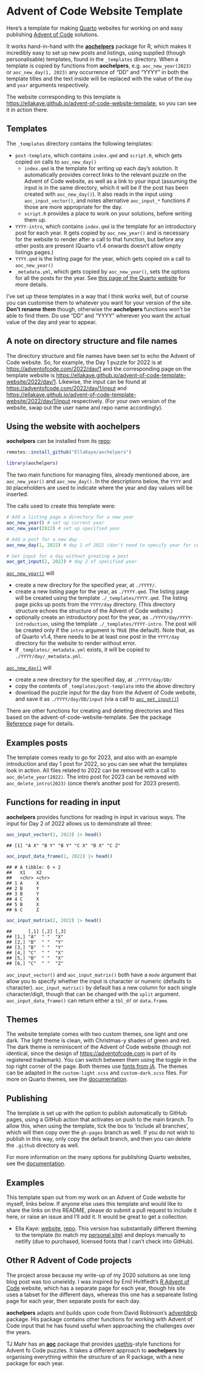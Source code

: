 
# Advent of Code Website Template

Here’s a template for making [Quarto](https://quarto.org) websites for
working on and easy publishing [Advent of
Code](https://adventofcode.com) solutions.

It works hand-in-hand with the
[**aochelpers**](https://ellakaye.github.io/aochelpers) package for R,
which makes it incredibly easy to set up new posts and listings, using
supplied (though personalisable) templates, found in the `_templates`
directory. When a template is copied by functions from **aochelpers**,
e.g. `aoc_new_year(2023)` or `aoc_new_day(1, 2023)` any occurrence of
“DD” and “YYYY” in both the template titles and the text inside will be
replaced with the value of the `day` and `year` arguments respectively.

The website corresponding to this template is
<https://ellakaye.github.io/advent-of-code-website-template>, so you can
see it in action there.

## Templates

The `_templates` directory contains the following templates:

- `post-template`, which contains `index.qmd` and `script.R`, which gets
  copied on calls to `aoc_new_day()`
  - `index.qmd` is the template for writing up each day’s solution. It
    automatically provides correct links to the relevant puzzle on the
    Advent of Code website, as well as a link to your input (assuming
    the input is in the same directory, which it will be if the post has
    been created with `aoc_new_day()`). It also reads in the input using
    `aoc_input_vector()`, and notes alternative `aoc_input_*` functions
    if those are more appropriate for the day.
  - `script.R` provides a place to work on your solutions, before
    writing them up.
- `YYYY-intro`, which contains `index.qmd` is the template for an
  introductory post for each year. It gets copied by `aoc_new_year()`
  and is necessary for the website to render after a call to that
  function, but before any other posts are present (Quarto v1.4 onwards
  doesn’t allow empty listings pages.)
- `YYYY.qmd` is the listing page for the year, which gets copied on a
  call to `aoc_new_year()`
- `_metadata.yml`, which gets copied by `aoc_new_year()`, sets the
  options for all the posts for the year. See [this page of the Quarto
  website](https://quarto.org/docs/projects/quarto-projects.html#shared-metadata)
  for more details.

I’ve set up these templates in a way that I think works well, but of
course you can customise them to whatever you want for your version of
the site. **Don’t rename them** though, otherwise the **aochelpers**
functions won’t be able to find them. Do use “DD” and “YYYY” wherever
you want the actual value of the day and year to appear.

## A note on directory structure and file names

The directory structure and file names have been set to echo the Advent
of Code website. So, for example, the Day 1 puzzle for 2022 is at
<https://adventofcode.com/2022/day/1> and the corresponding page on the
template website is
<https://ellakaye.github.io/advent-of-code-template-website/2022/day/1>.
Likewise, the input can be found at
<https://adventofcode.com/2022/day/1/input> and
<https://ellakaye.github.io/advent-of-code-template-website/2022/day/1/input>
respectively. (For your own version of the website, swap out the user
name and repo name accordingly).

## Using the website with **aochelpers**

**aochelpers** can be installed from its
[repo](https://github.com/EllaKaye/aochelpers):

``` r
remotes::install_github("EllaKaye/aochelpers")
```

``` r
library(aochelpers)
```

The two main functions for managing files, already mentioned above, are
`aoc_new_year()` and `aoc_new_day()`. In the descriptions below, the
`YYYY` and `DD` placeholders are used to indicate where the year and day
values will be inserted.

The calls used to create this template were:

``` r
# Add a listing page a directory for a new year
aoc_new_year() # set up current year 
aoc_new_year(2022) # set up specified year

# Add a post for a new day
aoc_new_day(1, 2022) # day 1 of 2022 (don't need to specify year for current year)

# Get input for a day without greating a post
aoc_get_input(2, 2022) # day 2 of specified year
```

[`aoc_new_year()`](https://ellakaye.github.io/aochelpers/reference/aoc_new_year.html)
will

- create a new directory for the specified year, at `./YYYY/`.
- create a new listing page for the year, as `./YYYY.qmd`. The listing
  page will be created using the template `./_templates/YYYY.qmd`. The
  listing page picks up posts from the `YYYY/day` directory. (This
  directory structure echoes the structure of the Advent of Code
  website.)
- optionally create an introductory post for the year, as
  `./YYYY/day/YYYY-introduction`, using the template
  `./_templates/YYYY-intro`. The post will be created only if the
  `intro` argument is `TRUE` (the default). Note that, as of Quarto
  v1.4, there needs to be at least one post in the `YYYY/day` directory
  for the website to render without error.
- if `_templates/_metadata.yml` exists, it will be copied to
  `./YYYY/day/_metadata.yml`.

[`aoc_new_day()`](https://ellakaye.github.io/aochelpers/reference/aoc_new_day.html)
will

- create a new directory for the specified day, at `./YYYY/day/DD/`
- copy the contents of `_templates/post-template` into the above
  directory
- download the puzzle input for the day from the Advent of Code website,
  and save it as `./YYYY/day/DD/input` (via a call to
  [`aoc_get_input()`)](https://ellakaye.github.io/aochelpers/reference/aoc_get_input.html)

There are other functions for creating and deleting directories and
files based on the advent-of-code-website-template. See the package
[Reference](https://ellakaye.github.io/aochelpers/reference/index.html)
page for details.

## Examples posts

The template comes ready to go for 2023, and also with an example
introduction and day 1 post for 2022, so you can see what the templates
look in action. All files related to 2022 can be removed with a call to
`aoc_delete_year(2022)`. The intro post for 2023 can be removed with
`aoc_delete_intro(2023)` (once there’s another post for 2023 present).

## Functions for reading in input

**aochelpers** provides functions for reading in input in various ways.
The input for Day 2 of 2022 allows us to demonstrate all three:

``` r
aoc_input_vector(2, 2022) |> head()
```

    ## [1] "A X" "B Y" "B Y" "C X" "B X" "C Z"

``` r
aoc_input_data_frame(2, 2022) |> head()
```

    ## # A tibble: 6 × 2
    ##   X1    X2   
    ##   <chr> <chr>
    ## 1 A     X    
    ## 2 B     Y    
    ## 3 B     Y    
    ## 4 C     X    
    ## 5 B     X    
    ## 6 C     Z

``` r
aoc_input_matrix(2, 2022) |> head()
```

    ##      [,1] [,2] [,3]
    ## [1,] "A"  " "  "X" 
    ## [2,] "B"  " "  "Y" 
    ## [3,] "B"  " "  "Y" 
    ## [4,] "C"  " "  "X" 
    ## [5,] "B"  " "  "X" 
    ## [6,] "C"  " "  "Z"

`aoc_input_vector()` and `aoc_input_matrix()` both have a `mode`
argument that allow you to specify whether the input is character or
numeric (defaults to character). `aoc_input_matrix()` by default has a
new column for each single character/digit, though that can be changed
with the `split` argument. `aoc_input_data_frame()` can return either a
`tbl_df` or `data.frame`.

## Themes

The website template comes with two custom themes, one light and one
dark. The light theme is clean, with Christmas-y shades of green and
red. The dark theme is reminiscent of the Advent of Code website (though
not identical, since the design of <https://adventofcode.com> is part of
its registered trademark). You can switch between them using the toggle
in the top right corner of the page. Both themes use [fonts from
iA](https://github.com/iaolo/iA-Fonts). The themes can be adapted in the
`custom-light.scss` and `custom-dark.scss` files. For more on Quarto
themes, see the
[documentation](https://quarto.org/docs/output-formats/html-themes.html).

## Publishing

The template is set up with the option to publish automatically to
GitHub pages, using a GitHub action that activates on push to the main
branch. To allow this, when using the template, tick the box to ‘include
all branches’, which will then copy over the `gh-pages` branch as well.
If you do not wish to publish in this way, only copy the default branch,
and then you can delete the `.github` directory as well.

For more information on the many options for publishing Quarto websites,
see the [documentation](https://quarto.org/docs/publishing/).

## Examples

This template span out from my work on an Advent of Code website for
myself, links below. If anyone else uses this template and would like to
share the links on this README, please do submit a pull request to
include it here, or raise an issue and I’ll add it. It would be great to
get a collection.

- Ella Kaye: [website](https://adventofcode.ellakaye.co.uk),
  [repo](https://github.com/EllaKaye/advent-of-code-website). This
  version has substantially different theming to the template (to match
  my [personal site](https://ellakaye.co.uk)) and deploys manually to
  netlify (due to purchased, licensed fonts that I can’t check into
  GitHub).

## Other R Advent of Code projects

The project arose because my write-up of my 2020 solutions as one long
blog post was too unwieldy. I was inspired by Emil Hvitfledt’s [R Advent
of Code](https://emilhvitfeldt.github.io/rstats-adventofcode/) website,
which has a separate page for each year, though his site uses a tabset
for the different days, whereas this one has a separeate listing page
for each year, then separate posts for each day.

**aochelpers** adapts and builds upon code from David Robinson’s
[adventdrob](https://github.com/dgrtwo/adventdrob) package. His package
contains other functions for working with Advent of Code input that he
has found useful when approaching the challenges over the years.

TJ Mahr has an [**aoc**](https://github.com/tjmahr/aoc) package that
provides [usethis](https://usethis.r-lib.org)-style functions for Advent
fo Code puzzles. It takes a different approach to **aochelpers** by
organising everything within the structure of an R package, with a new
package for each year.
